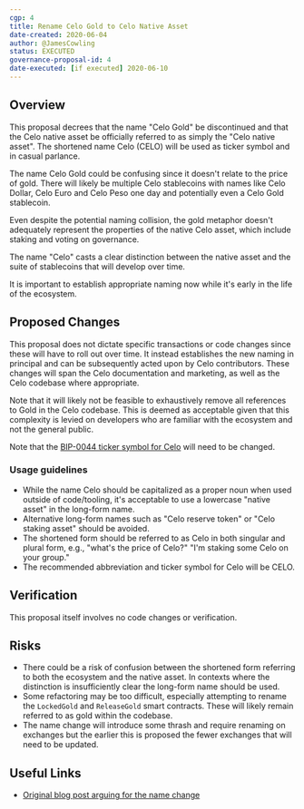 ```yaml
---
cgp: 4
title: Rename Celo Gold to Celo Native Asset
date-created: 2020-06-04
author: @JamesCowling
status: EXECUTED
governance-proposal-id: 4
date-executed: [if executed] 2020-06-10
---
```


## Overview

This proposal decrees that the name "Celo Gold" be discontinued and that the
Celo native asset be officially referred to as simply the "Celo native asset".
The shortened name Celo (CELO) will be used as ticker symbol and in casual
parlance.

The name Celo Gold could be confusing since it doesn't relate to the price of
gold. There will likely be multiple Celo stablecoins with names like Celo
Dollar, Celo Euro and Celo Peso one day and potentially even a Celo Gold
stablecoin.

Even despite the potential naming collision, the gold metaphor doesn't
adequately represent the properties of the native Celo asset, which include
staking and voting on governance.

The name "Celo" casts a clear distinction between the native asset and the
suite of stablecoins that will develop over time.

It is important to establish appropriate naming now while it's early in the
life of the ecosystem.

## Proposed Changes

This proposal does not dictate specific transactions or code changes since these
will have to roll out over time. It instead establishes the new naming
in principal and can be subsequently acted upon by Celo contributors. These
changes will span the Celo documentation and marketing, as well as the Celo
codebase where appropriate.

Note that it will likely not be feasible to exhaustively remove all references
to Gold in the Celo codebase. This is deemed as acceptable given that this
complexity is levied on developers who are familiar with the ecosystem and not
the general public.

Note that the [BIP-0044 ticker symbol for Celo](https://github.com/satoshilabs/slips/blob/master/slip-0044.md)
will need to be changed.

### Usage guidelines

- While the name Celo should be capitalized as a proper noun when used outside
  of code/tooling, it's acceptable to use a lowercase "native asset" in the
  long-form name.
- Alternative long-form names such as "Celo reserve token" or "Celo staking
  asset" should be avoided.
- The shortened form should be referred to as Celo in both singular and plural
  form, e.g., "what's the price of Celo?" "I'm staking some Celo on your group."
- The recommended abbreviation and ticker symbol for Celo will be CELO.

## Verification

This proposal itself involves no code changes or verification.

## Risks

- There could be a risk of confusion between the shortened form referring to
  both the ecosystem and the native asset. In contexts where the distinction is
  insufficiently clear the long-form name should be used.
- Some refactoring may be too difficult, especially attempting to rename the
  `LockedGold` and `ReleaseGold` smart contracts. These will likely remain
  referred to as gold within the codebase.
- The name change will introduce some thrash and require renaming on exchanges
  but the earlier this is proposed the fewer exchanges that will need to be
  updated.

## Useful Links

- [Original blog post arguing for the name change](https://medium.com/@censusworks/why-we-should-rename-celo-gold-35b04d87e95a)
